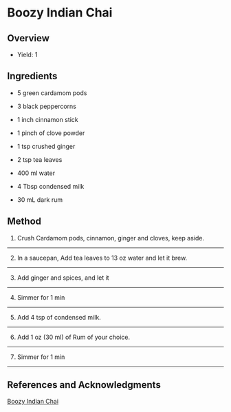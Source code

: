 # Boozy Indian Chai

## Overview

- Yield: 1

## Ingredients

- 5 green cardamom pods

- 3 black peppercorns

- 1 inch cinnamon stick

- 1 pinch of clove powder

- 1 tsp crushed ginger

- 2 tsp tea leaves

- 400 ml water

- 4 Tbsp condensed milk

- 30 mL dark rum

## Method

1. Crush Cardamom pods, cinnamon, ginger and cloves, keep aside.
---

2. In a saucepan, Add tea leaves to 13 oz water and let it brew.
---

3. Add ginger and spices, and let it
---

4. Simmer for 1 min
---

5. Add 4 tsp of condensed milk.
---

6. Add 1 oz (30 ml) of Rum of your choice.
---

7. Simmer for 1 min
---

## References and Acknowledgments

[Boozy Indian Chai](https://old.reddit.com/r/GifRecipes/comments/fz3m5e/boozy_tea/fn316fv/)
